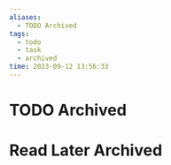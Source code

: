 ```yaml
---
aliases:
  - TODO Archived
tags:
  - todo
  - task
  - archived
time: 2023-09-12 13:56:33
---
```

# TODO Archived
# Read Later Archived
